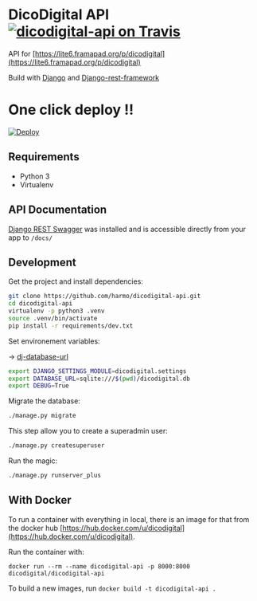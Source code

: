 # DicoDigital API  [![dicodigital-api on Travis](https://travis-ci.org/harmo/dicodigital-api.svg?branch=master)](https://travis-ci.org/harmo/dicodigital-api)

API for [https://lite6.framapad.org/p/dicodigital](https://lite6.framapad.org/p/dicodigital)

Build with [Django](https://www.djangoproject.com/) and [Django-rest-framework](http://www.django-rest-framework.org/)

# One click deploy !!

[![Deploy](https://www.herokucdn.com/deploy/button.svg)](https://heroku.com/deploy)


## Requirements

* Python 3
* Virtualenv

## API Documentation

[Django REST Swagger](https://github.com/marcgibbons/django-rest-swagger/) was installed and is accessible directly from your app to ```/docs/```

## Development

Get the project and install dependencies:

```bash
git clone https://github.com/harmo/dicodigital-api.git
cd dicodigital-api
virtualenv -p python3 .venv
source .venv/bin/activate
pip install -r requirements/dev.txt
```

Set environement variables:

→ [dj-database-url](https://github.com/kennethreitz/dj-database-url#url-schema)

```bash
export DJANGO_SETTINGS_MODULE=dicodigital.settings
export DATABASE_URL=sqlite:///$(pwd)/dicodigital.db
export DEBUG=True
```

Migrate the database:

```bash
./manage.py migrate
```

This step allow you to create a superadmin user:

```bash
./manage.py createsuperuser
```

Run the magic:

```bash
./manage.py runserver_plus
```

## With Docker

To run a container with everything in local, there is an image for that
from the docker hub [https://hub.docker.com/u/dicodigital](https://hub.docker.com/u/dicodigital).

Run the container with:

```
docker run --rm --name dicodigital-api -p 8000:8000 dicodigital/dicodigital-api
```

To build a new images, run `docker build -t dicodigital-api .`
